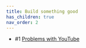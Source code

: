```yaml
---
title: Build something good
has_children: true
nav_order: 2
---
```


- #1 [Problems with YouTube](/youtube.html)
